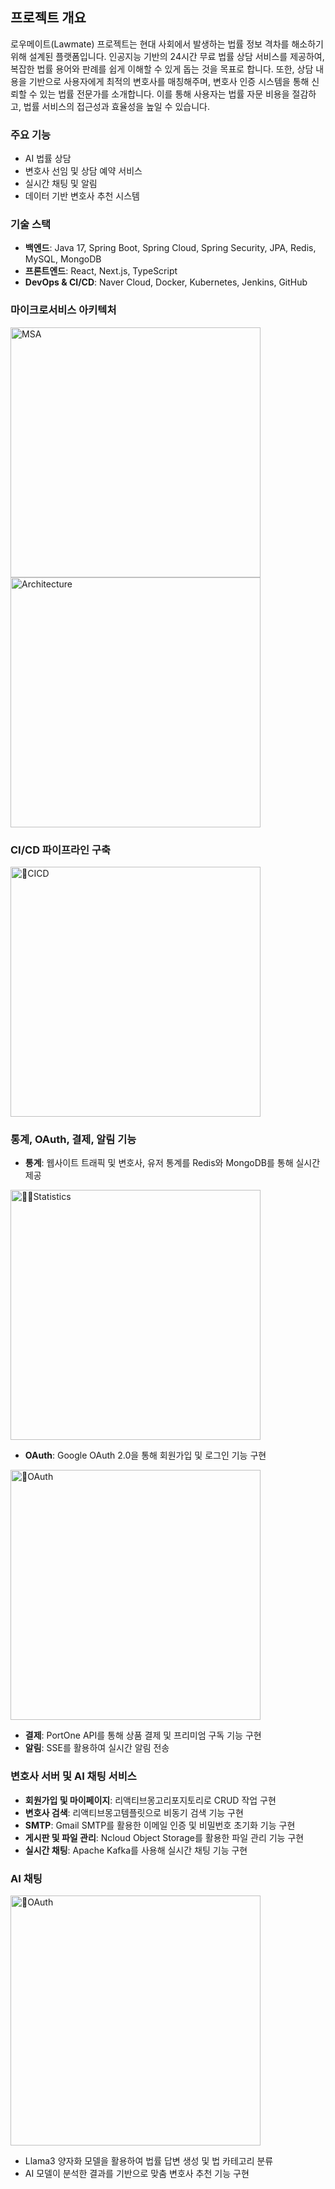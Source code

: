 ## 프로젝트 개요

로우메이트(Lawmate) 프로젝트는 현대 사회에서 발생하는 법률 정보 격차를 해소하기 위해 설계된 플랫폼입니다. 인공지능 기반의 24시간 무료 법률 상담 서비스를 제공하여, 복잡한 법률 용어와 판례를 쉽게 이해할 수 있게 돕는 것을 목표로 합니다. 또한, 상담 내용을 기반으로 사용자에게 최적의 변호사를 매칭해주며, 변호사 인증 시스템을 통해 신뢰할 수 있는 법률 전문가를 소개합니다. 이를 통해 사용자는 법률 자문 비용을 절감하고, 법률 서비스의 접근성과 효율성을 높일 수 있습니다.



### 주요 기능

- AI 법률 상담
- 변호사 선임 및 상담 예약 서비스
- 실시간 채팅 및 알림
- 데이터 기반 변호사 추천 시스템



### 기술 스택

- **백엔드**: Java 17, Spring Boot, Spring Cloud, Spring Security, JPA, Redis, MySQL, MongoDB
- **프론트엔드**: React, Next.js, TypeScript
- **DevOps & CI/CD**: Naver Cloud, Docker, Kubernetes, Jenkins, GitHub



### 마이크로서비스 아키텍처
<img src="https://github.com/user-attachments/assets/55de0960-adf9-488c-b5e1-cbb82055b983" alt="MSA" width="400"/>
<img src="https://github.com/user-attachments/assets/d4259225-9409-4baa-b3ae-3d535e4dfddb" alt="Architecture" width="400"/>

### CI/CD 파이프라인 구축
<img src="https://github.com/user-attachments/assets/c64c5a1a-0346-4d92-b6fc-29218c99d21d" alt="CICD" width="400"/>

### 통계, OAuth, 결제, 알림 기능
- **통계**: 웹사이트 트래픽 및 변호사, 유저 통계를 Redis와 MongoDB를 통해 실시간 제공
<img src="https://github.com/user-attachments/assets/038cb7ed-fc5d-4c49-bf4c-13da997f5c4a" alt="Statistics" width="400"/>

- **OAuth**: Google OAuth 2.0을 통해 회원가입 및 로그인 기능 구현
<img src="https://github.com/user-attachments/assets/60435f21-a227-4acd-b040-3ee531d11f5d" alt="OAuth" width="400"/>

- **결제**: PortOne API를 통해 상품 결제 및 프리미엄 구독 기능 구현
- **알림**: SSE를 활용하여 실시간 알림 전송

### 변호사 서버 및 AI 채팅 서비스
- **회원가입 및 마이페이지**: 리액티브몽고리포지토리로 CRUD 작업 구현
- **변호사 검색**: 리액티브몽고템플릿으로 비동기 검색 기능 구현
- **SMTP**: Gmail SMTP를 활용한 이메일 인증 및 비밀번호 초기화 기능 구현
- **게시판 및 파일 관리**: Ncloud Object Storage를 활용한 파일 관리 기능 구현
- **실시간 채팅**: Apache Kafka를 사용해 실시간 채팅 기능 구현

### AI 채팅
<img src="https://github.com/user-attachments/assets/aea31458-7c45-4871-9989-48dd8ef1280d" alt="OAuth" width="400"/>

- Llama3 양자화 모델을 활용하여 법률 답변 생성 및 법 카테고리 분류
- AI 모델이 분석한 결과를 기반으로 맞춤 변호사 추천 기능 구현
